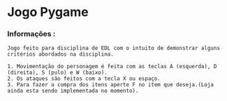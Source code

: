 # Jogo Pygame

### Informações :
	Jogo feito para disciplina de EDL com o intuito de demonstrar alguns critérios abordados na disciplina.
	
	1. Movimentação do personagem é feita com as teclas A (esquerda), D (direita), S (pulo) e W (baixo).
	2. Os ataques são feitos com a tecla X ou espaço.
	3. Para fazer a compra dos itens aperte F no item que deseja.(Loja ainda esta sendo implementada no momento).

    
